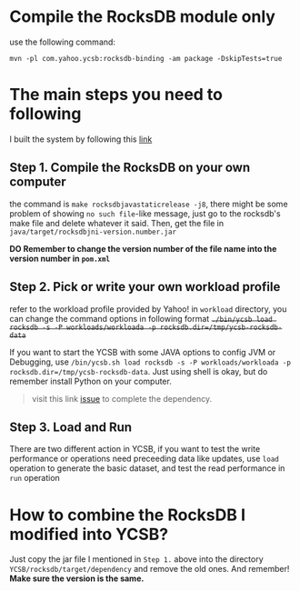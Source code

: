 # Compile the RocksDB module only

use the following command:

`mvn -pl com.yahoo.ycsb:rocksdb-binding -am package -DskipTests=true`

# The main steps you need to following

I built the system by following this [link](http://www.programmersought.com/article/2061668498/)

## Step 1. Compile the RocksDB on your own computer

the command is `make rocksdbjavastaticrelease -j8`, there might be some problem of showing `no such file`-like message, just go to the rocksdb's make file and delete whatever it said. Then, get the file in `java/target/rocksdbjni-version.number.jar`

**DO Remember to change the version number of the file name into the version number in `pom.xml`**


## Step 2. Pick or write your own workload profile

refer to the workload profile provided by Yahoo! in `workload` directory, you can change the command options in following format
~~`./bin/ycsb load rocksdb -s -P workloads/workloada -p rocksdb.dir=/tmp/ycsb-rocksdb-data`~~

If you want to start the YCSB with some JAVA options to config JVM or Debugging, use `/bin/ycsb.sh load rocksdb -s -P workloads/workloada -p rocksdb.dir=/tmp/ycsb-rocksdb-data`. Just using shell is okay, but do remember install Python on your computer.

> visit this link [issue](https://github.com/brianfrankcooper/YCSB/pull/908) to complete the dependency.

## Step 3. Load and Run

There are two different action in YCSB, if you want to test the write performance or operations need preceeding data like updates, use `load` operation to generate the basic dataset, and test the read performance in `run` operation

# How to combine the RocksDB I modified into YCSB?

Just copy the jar file I mentioned in `Step 1.` above into the directory `YCSB/rocksdb/target/dependency` and remove the old ones. And remember! **Make sure the version is the same.**
